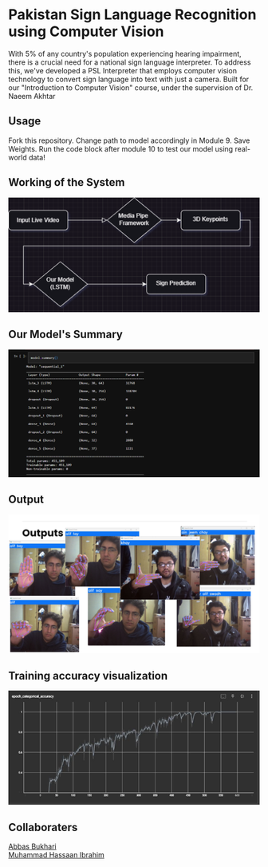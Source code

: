 # Pakistan Sign Language Recognition using Computer Vision

With 5% of any country's population experiencing hearing impairment, there is a crucial need for a national sign language interpreter. To address this, we've developed a PSL Interpreter that employs computer vision technology to convert sign language into text with just a camera. 
Built for our "Introduction to Computer Vision" course, under the supervision of Dr. Naeem Akhtar

## Usage

Fork this repository. Change path to model accordingly in Module 9. Save Weights. Run the code block after module 10 to test our model using real-world data!

## Working of the System

![Alt text](notes/working.drawio.png)

## Our Model's Summary

![Alt text](notes/Modelsummary.png)

## Output

![Alt text](notes/results.png)


## Training accuracy visualization


![Alt text](notes/epoch_accuracy_tensorboard.jpg)


## Collaboraters 

[Abbas Bukhari](https://www.linkedin.com/in/muhammad-abbas-bukhari-7b0552233/)
<br>
[Muhammad Hassaan Ibrahim](https://www.linkedin.com/in/hassaanibrahim/)





